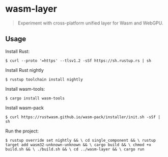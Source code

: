 # wasm-layer

> Experiment with cross-platform unified layer for Wasm and WebGPU.

## Usage

Install Rust:

`$ curl --proto '=https' --tlsv1.2 -sSf https://sh.rustup.rs | sh
`

Install Rust nightly

`$ rustup toolchain install nightly`

Install wasm-tools:

`$ cargo install wasm-tools`

Install wasm-pack

`$ curl https://rustwasm.github.io/wasm-pack/installer/init.sh -sSf | sh
`

Run the project:

`$ rustup override set nightly && \
cd single_component && \
rustup target add wasm32-unknown-unknown && \
cargo build && \
chmod +x build.sh && \
./build.sh && \
cd ../wasm-layer && \
cargo run`
